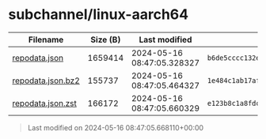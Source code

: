 # subchannel/linux-aarch64

| Filename | Size (B) | Last modified | SHA256 | MD5 |
|----------|----------|---------------|--------|-----|
| [repodata.json](repodata.json) | 1659414 | 2024-05-16 08:47:05.328327 | `b6de5cccc132ebed82838bc9abf0feee6f716b04b7526155b141d7a05d443ea2` | `5c273eafcb484b23594e14bbcc3785ad` |
| [repodata.json.bz2](repodata.json.bz2) | 155737 | 2024-05-16 08:47:05.464327 | `1e484c1ab17afc241f673003edbcd47e50088cc36235775b96f1e8b13e751b40` | `2b954aa7dd6020baac0cf581b34a9fb9` |
| [repodata.json.zst](repodata.json.zst) | 166172 | 2024-05-16 08:47:05.660329 | `e123b8c1a8fdcd38f7f65f2086ac844f69e9239d7571d165879d4f71e6f6d106` | `661aaef6f6ad1eb6ccba8d79d4e12400` |

> Last modified on 2024-05-16 08:47:05.668110+00:00